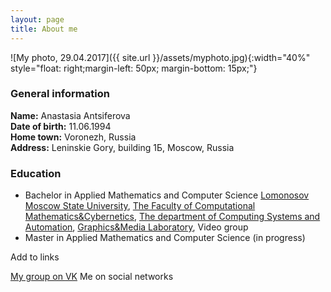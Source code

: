 ```yaml
---
layout: page
title: About me
---
```


![My photo, 29.04.2017]({{ site.url }}/assets/myphoto.jpg){:width="40%" style="float: right;margin-left: 50px; margin-bottom: 15px;"}
### General information
**Name:** Anastasia Antsiferova  
**Date of birth:** 11.06.1994  
**Home town:** Voronezh, Russia  
**Address:** Leninskie Gory, building 1Б, Moscow, Russia
### Education
* Bachelor in Applied Mathematics and Computer Science [Lomonosov Moscow State University][MSU], [The Faculty of Computational Mathematics&Cybernetics][CS MSU], [The department of Computing Systems and Automation][ASVK], [Graphics&Media Laboratory][GML], Video group
* Master in Applied Mathematics and Computer Science (in progress)

Add to links <a class="fa fa-rss" href="{{ site.url }}atom.xml">

My group on [VK][VK_group]
Me on social networks
<a href="https://vk.com/keep_talking" class="fa fa-vk"></a>
<a href="https://www.facebook.com/anastasia.antsiferova" class="fa fa-facebook"></a>
<a href="https://twitter.com/antsiferova_av" class="fa fa-twitter"></a>
<a href="https://plus.google.com/u/0/+АнастасияАнциферова" class="fa fa-google"></a>
<a href="#" class="fa fa-linkedin"></a>
<a href="https://www.youtube.com/channel/UCF2YafR15atIYnTigq45rng" class="fa fa-youtube"></a>
<a href="https://www.instagram.com/anastasia_antsiferova/" class="fa fa-instagram"></a>
<a href="gotonastya" class="fa fa-skype"></a>

   [MSU]: https://www.msu.ru/en/
   [CS MSU]: https://cs.msu.ru/en
   [ASVK]: https://cs.msu.ru/en/departments/asvk
   [GML]: https://graphics.cs.msu.ru/en
   [COMPRESSION]: http://compression.ru/index_en.htm
   [FACEBOOK]: https://www.facebook.com/anastasia.antsiferova
   [VK]: https://vk.com/keep_talking
   [VK_group]: https://vk.com/keep__talking
   [TWITTER]: https://twitter.com/antsiferova_av
   [GOOGLE]: https://plus.google.com/u/0/+АнастасияАнциферова